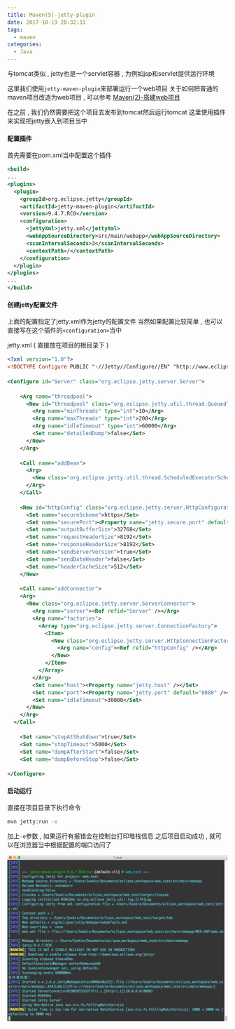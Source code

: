 ```yaml
---
title: Maven(5)-jetty-plugin
date: 2017-10-19 20:32:31
tags: 
  - maven
categories: 
  - Java
---
```


与tomcat类似 , jetty也是一个servlet容器 , 为例如jsp和servlet提供运行环境

这里我们使用`jetty-maven-plugin`来部署运行一个web项目
关于如何把普通的maven项目改造为web项目 , 可以参考 [Maven(2)-搭建web项目][web_url]
<!-- more -->
在之前 , 我们仍然需要把这个项目去发布到tomcat然后运行tomcat
这里使用插件来实现把jetty嵌入到项目当中

#### 配置插件
首先需要在pom.xml当中配置这个插件
```xml
<build>
...
<plugins>
  <plugin>
    <groupId>org.eclipse.jetty</groupId>
    <artifactId>jetty-maven-plugin</artifactId>
    <version>9.4.7.RC0</version>
    <configuration>
      <jettyXml>jetty.xml</jettyXml>
      <webAppSourceDirectory>src/main/webapp</webAppSourceDirectory>
      <scanIntervalSeconds>3</scanIntervalSeconds>
      <contextPath>/</contextPath>
    </configuration>
  </plugin>
</plugins>
...
</build>
```

#### 创建jetty配置文件
上面的配置指定了jetty.xml作为jetty的配置文件
当然如果配置比较简单 , 也可以直接写在这个插件的`<configuration>`当中

jetty.xml ( 直接放在项目的根目录下 )
```xml
<?xml version="1.0"?>
<!DOCTYPE Configure PUBLIC "-//Jetty//Configure//EN" "http://www.eclipse.org/jetty/configure.dtd">

<Configure id="Server" class="org.eclipse.jetty.server.Server">

    <Arg name="threadpool">  
      <New id="threadpool" class="org.eclipse.jetty.util.thread.QueuedThreadPool">  
        <Arg name="minThreads" type="int">10</Arg>  
        <Arg name="maxThreads" type="int">200</Arg>  
        <Arg name="idleTimeout" type="int">60000</Arg>  
        <Set name="detailedDump">false</Set>  
      </New>  
    </Arg>  
    
    <Call name="addBean">  
      <Arg>  
        <New class="org.eclipse.jetty.util.thread.ScheduledExecutorScheduler"/>  
      </Arg>  
    </Call>  
  
    <New id="httpConfig" class="org.eclipse.jetty.server.HttpConfiguration">  
      <Set name="secureScheme">https</Set>  
      <Set name="securePort"><Property name="jetty.secure.port" default="8443" /></Set>  
      <Set name="outputBufferSize">32768</Set>  
      <Set name="requestHeaderSize">8192</Set>  
      <Set name="responseHeaderSize">8192</Set>  
      <Set name="sendServerVersion">true</Set>  
      <Set name="sendDateHeader">false</Set>  
      <Set name="headerCacheSize">512</Set>  
    </New>  
      
    <Call name="addConnector">  
    <Arg>  
      <New class="org.eclipse.jetty.server.ServerConnector">  
        <Arg name="server"><Ref refid="Server" /></Arg>  
        <Arg name="factories">  
          <Array type="org.eclipse.jetty.server.ConnectionFactory">  
            <Item>  
              <New class="org.eclipse.jetty.server.HttpConnectionFactory">  
                <Arg name="config"><Ref refid="httpConfig" /></Arg>  
              </New>  
            </Item>  
          </Array>  
        </Arg>  
        <Set name="host"><Property name="jetty.host" /></Set>  
        <Set name="port"><Property name="jetty.port" default="8080" /></Set>  
        <Set name="idleTimeout">30000</Set>  
      </New>  
    </Arg>  
  </Call>
  
    <Set name="stopAtShutdown">true</Set>  
    <Set name="stopTimeout">5000</Set>  
    <Set name="dumpAfterStart">false</Set>  
    <Set name="dumpBeforeStop">false</Set>  
  
</Configure>  
```

#### 启动运行
直接在项目目录下执行命令
```bash
mvn jetty:run -e
```
加上`-e`参数 , 如果运行有报错会在控制台打印堆栈信息
之后项目启动成功 , 就可以在浏览器当中根据配置的端口访问了

![maven-jetty-plugin](/images/Java/maven-jetty-plugin.png)


[web_url]: /Java/Maven(2)-搭建web项目/